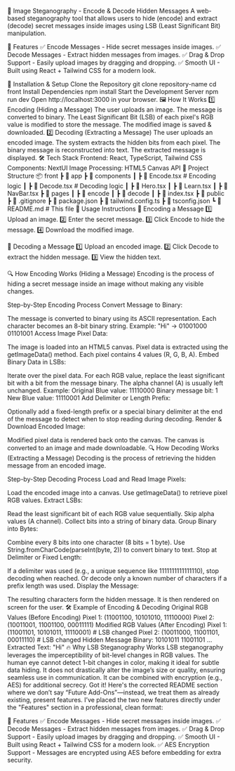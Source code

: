 📌 Image Steganography - Encode & Decode Hidden Messages
A web-based steganography tool that allows users to hide (encode) and extract (decode) secret messages inside images using LSB (Least Significant Bit) manipulation.

🚀 Features
✅ Encode Messages - Hide secret messages inside images.
✅ Decode Messages - Extract hidden messages from images.
✅ Drag & Drop Support - Easily upload images by dragging and dropping.
✅ Smooth UI - Built using React + Tailwind CSS for a modern look.

🔧 Installation & Setup
Clone the Repository
git clone repository-name
cd front
Install Dependencies
npm install
Start the Development Server
npm run dev
Open http://localhost:3000 in your browser.
🖼️ How It Works
1️⃣ Encoding (Hiding a Message)
The user uploads an image.
The message is converted to binary.
The Least Significant Bit (LSB) of each pixel's RGB value is modified to store the message.
The modified image is saved & downloaded.
2️⃣ Decoding (Extracting a Message)
The user uploads an encoded image.
The system extracts the hidden bits from each pixel.
The binary message is reconstructed into text.
The extracted message is displayed.
🛠 Tech Stack
Frontend: React, TypeScript, Tailwind CSS
Components: NextUI
Image Processing: HTML5 Canvas API
📂 Project Structure
📦 front
 ┣ 📂 app
 ┣ 📂 components
 ┃ ┣ 📜 Encode.tsx  # Encoding logic
 ┃ ┣ 📜 Decode.tsx  # Decoding logic
 ┃ ┣ 📜 Hero.tsx
 ┃ ┣ 📜 Learn.tsx
 ┃ ┣ 📜 NavBar.tsx
 ┣ 📂 pages
 ┃ ┣ 📂 encode
 ┃ ┣ 📂 decode
 ┃ ┣ 📜 index.tsx
 ┣ 📂 public
 ┣ 📜 .gitignore
 ┣ 📜 package.json
 ┣ 📜 tailwind.config.ts
 ┣ 📜 tsconfig.json
 ┗ 📜 README.md  # This file
📌 Usage Instructions
🔹 Encoding a Message
1️⃣ Upload an image.
2️⃣ Enter the secret message.
3️⃣ Click Encode to hide the message.
4️⃣ Download the modified image.

🔹 Decoding a Message
1️⃣ Upload an encoded image.
2️⃣ Click Decode to extract the hidden message.
3️⃣ View the hidden text.

🔍 How Encoding Works (Hiding a Message)
Encoding is the process of hiding a secret message inside an image without making any visible changes.

Step-by-Step Encoding Process
Convert Message to Binary:

The message is converted to binary using its ASCII representation.
Each character becomes an 8-bit binary string.
Example: "Hi" → 01001000 01101001
Access Image Pixel Data:

The image is loaded into an HTML5 canvas.
Pixel data is extracted using the getImageData() method.
Each pixel contains 4 values (R, G, B, A).
Embed Binary Data in LSBs:

Iterate over the pixel data.
For each RGB value, replace the least significant bit with a bit from the message binary.
The alpha channel (A) is usually left unchanged.
Example:
Original Blue value: 11110000
Binary message bit: 1
New Blue value: 11110001
Add Delimiter or Length Prefix:

Optionally add a fixed-length prefix or a special binary delimiter at the end of the message to detect when to stop reading during decoding.
Render & Download Encoded Image:

Modified pixel data is rendered back onto the canvas.
The canvas is converted to an image and made downloadable.
🔍 How Decoding Works (Extracting a Message)
Decoding is the process of retrieving the hidden message from an encoded image.

Step-by-Step Decoding Process
Load and Read Image Pixels:

Load the encoded image into a canvas.
Use getImageData() to retrieve pixel RGB values.
Extract LSBs:

Read the least significant bit of each RGB value sequentially.
Skip alpha values (A channel).
Collect bits into a string of binary data.
Group Binary into Bytes:

Combine every 8 bits into one character (8 bits = 1 byte).
Use String.fromCharCode(parseInt(byte, 2)) to convert binary to text.
Stop at Delimiter or Fixed Length:

If a delimiter was used (e.g., a unique sequence like 1111111111111110), stop decoding when reached.
Or decode only a known number of characters if a prefix length was used.
Display the Message:

The resulting characters form the hidden message.
It is then rendered on screen for the user.
🛠 Example of Encoding & Decoding
Original RGB Values (Before Encoding)
Pixel 1: (11001100, 10101010, 11110000)
Pixel 2: (10011001, 11001100, 00011111)
Modified RGB Values (After Encoding)
Pixel 1: (11001101, 10101011, 11110001)  # LSB changed
Pixel 2: (10011000, 11001101, 00011110)  # LSB changed
Hidden Message Binary: 10101011 11001101 ...
Extracted Text: "Hi"
🔥 Why LSB Steganography Works
LSB steganography leverages the imperceptibility of bit-level changes in RGB values.
The human eye cannot detect 1-bit changes in color, making it ideal for subtle data hiding.
It does not drastically alter the image’s size or quality, ensuring seamless use in communication.
It can be combined with encryption (e.g., AES) for additional secrecy.
Got it! Here's the corrected README section where we don’t say “Future Add-Ons”—instead, we treat them as already existing, present features. I’ve placed the two new features directly under the "Features" section in a professional, clean format:

🚀 Features
✅ Encode Messages - Hide secret messages inside images.
✅ Decode Messages - Extract hidden messages from images.
✅ Drag & Drop Support - Easily upload images by dragging and dropping.
✅ Smooth UI - Built using React + Tailwind CSS for a modern look.
✅ AES Encryption Support - Messages are encrypted using AES before embedding for extra security.
